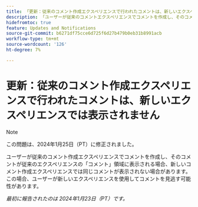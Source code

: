 ```yaml
---
title: 「更新：従来のコメント作成エクスペリエンスで行われたコメントは、新しいエクスペリエンスでは表示されません」
description: 「ユーザーが従来のコメントエクスペリエンスでコメントを作成し、そのコメントが従来のエクスペリエンスの「コメント」領域に表示される場合、新しいコメントエクスペリエンスでは同じコメントが表示されない場合があります。 これにより、ユーザーが新しいエクスペリエンスを使用してコメントを見逃す可能性があります。」
hidefromtoc: true
feature: Updates and Notifications
source-git-commit: b6271df75cce6d725f6d27b479b0eb31b8991acb
workflow-type: tm+mt
source-wordcount: '126'
ht-degree: 7%

---
```



# 更新：従来のコメント作成エクスペリエンスで行われたコメントは、新しいエクスペリエンスでは表示されません

>[!NOTE]
>
>この問題は、2024年1月25日（PT）に修正されました。

ユーザーが従来のコメント作成エクスペリエンスでコメントを作成し、そのコメントが従来のエクスペリエンスの「コメント」領域に表示される場合、新しいコメント作成エクスペリエンスでは同じコメントが表示されない場合があります。 この場合、ユーザーが新しいエクスペリエンスを使用してコメントを見逃す可能性があります。


_最初に報告されたのは 2024年1月23日（PT）です。_
